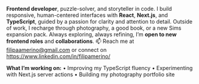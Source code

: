 **Frontend developer**, puzzle-solver, and storyteller in code.
I build responsive, human-centered interfaces with **React**, **Next.js**, and **TypeScript**, guided by a passion for clarity and attention to detail.
Outside of work, I recharge through photography, a good book, or a new Sims expansion pack.
Always exploring, always refining, I’m **open to new frontend roles** and **collaborations**.
📫 Reach me at filipaamerino@gmail.com or connect on https://www.linkedin.com/in/filipamerino/

**What I’m working on:**
• Improving my TypeScript fluency
• Experimenting with Next.js server actions
• Building my photography portfolio site
